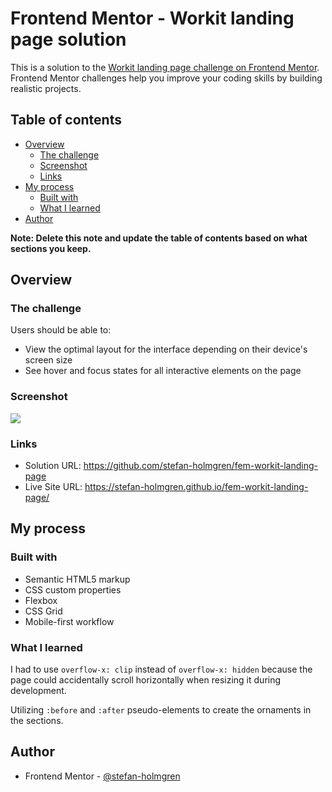 # Frontend Mentor - Workit landing page solution

This is a solution to the [Workit landing page challenge on Frontend Mentor](https://www.frontendmentor.io/challenges/workit-landing-page-2fYnyle5lu). Frontend Mentor challenges help you improve your coding skills by building realistic projects.

## Table of contents

- [Overview](#overview)
  - [The challenge](#the-challenge)
  - [Screenshot](#screenshot)
  - [Links](#links)
- [My process](#my-process)
  - [Built with](#built-with)
  - [What I learned](#what-i-learned)
- [Author](#author)

**Note: Delete this note and update the table of contents based on what sections you keep.**

## Overview

### The challenge

Users should be able to:

- View the optimal layout for the interface depending on their device's screen size
- See hover and focus states for all interactive elements on the page

### Screenshot

![](./screenshot.ong)

### Links

- Solution URL: https://github.com/stefan-holmgren/fem-workit-landing-page
- Live Site URL: https://stefan-holmgren.github.io/fem-workit-landing-page/

## My process

### Built with

- Semantic HTML5 markup
- CSS custom properties
- Flexbox
- CSS Grid
- Mobile-first workflow

### What I learned

I had to use `overflow-x: clip` instead of `overflow-x: hidden` because the page could accidentally scroll horizontally when resizing it during development.

Utilizing `:before` and `:after` pseudo-elements to create the ornaments in the sections.

## Author

- Frontend Mentor - [@stefan-holmgren](https://www.frontendmentor.io/profile/stefan-holmgren)
